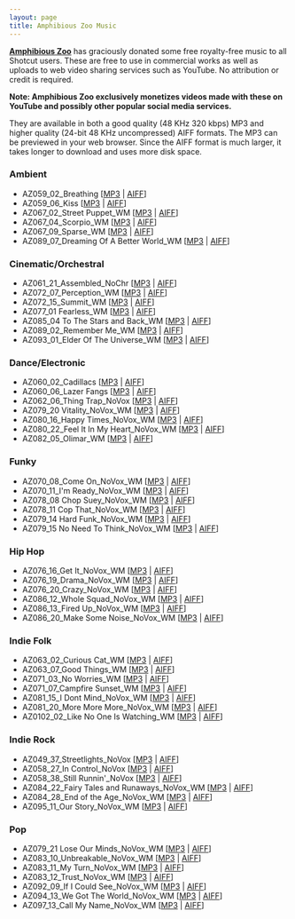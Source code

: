 ```yaml
---
layout: page
title: Amphibious Zoo Music
---
```


<div data-aaad='true' data-aa-adunit='/22815767462/shotcutorg_Desktop_728_1'></div>
<div data-aaad='true' data-aa-adunit='/22815767462/shotcutorg_Mobile_300_1'></div>
<div data-aaad='true' data-aa-adunit='/22815767462/shotcutcom_Desktop_728_1'></div>
<div data-aaad='true' data-aa-adunit='/22815767462/shotcutcom_Mobile_300_1'></div>
<div data-aaad='true' data-aa-adunit='/22815767462/shotcutapp_Desktop_728_1'></div>
<div data-aaad='true' data-aa-adunit='/22815767462/shotcutapp_Mobile_300_1'></div>

[**Amphibious Zoo**](https://www.amphibiouszoo.com) has graciously donated some
free royalty-free music to all Shotcut users. These are free to use in commercial
works as well as uploads to web video sharing services such as YouTube. No
attribution or credit is required.

**Note: Amphibious Zoo exclusively monetizes videos made with these on YouTube and possibly other popular social media services.**

They are available in both a good quality
(48 KHz 320 kbps) MP3 and higher quality (24-bit 48 KHz uncompressed) AIFF formats.
The MP3 can be previewed in your web browser.
Since the AIFF format is much larger, it takes longer to download and uses more disk space.

### Ambient

- AZ059_02_Breathing \[[MP3](/stockmedia/amphibious_zoo/ambient/AZ059_02_Breathing.mp3)
  | [AIFF](/stockmedia/amphibious_zoo/ambient/AZ059_02_Breathing.aif)\]
- AZ059_06_Kiss \[[MP3](/stockmedia/amphibious_zoo/ambient/AZ059_06_Kiss%20Of%20Death.mp3)
  | [AIFF](/stockmedia/amphibious_zoo/ambient/AZ059_06_Kiss%20Of%20Death.aif)\]
- AZ067_02_Street Puppet_WM \[[MP3](/stockmedia/amphibious_zoo/ambient/AZ067_02_Street%20Puppet_WM.mp3)
  | [AIFF](/stockmedia/amphibious_zoo/ambient/AZ067_02_Street%20Puppet_WM.aif)\]
- AZ067_04_Scorpio_WM \[[MP3](/stockmedia/amphibious_zoo/ambient/AZ067_04_Scorpio_WM.mp3)
  | [AIFF](/stockmedia/amphibious_zoo/ambient/AZ067_04_Scorpio_WM.aif)\]
- AZ067_09_Sparse_WM \[[MP3](/stockmedia/amphibious_zoo/ambient/AZ067_09_Sparse_WM.mp3)
  | [AIFF](/stockmedia/amphibious_zoo/ambient/AZ067_09_Sparse_WM.aif)\]
- AZ089_07_Dreaming Of A Better World_WM \[[MP3](/stockmedia/amphibious_zoo/ambient/AZ089_07_Dreaming%20Of%20A%20Better%20World_WM.mp3)
  | [AIFF](/stockmedia/amphibious_zoo/ambient/AZ089_07_Dreaming%20Of%20A%20Better%20World_WM.aif)\]

### Cinematic/Orchestral

- AZ061_21_Assembled_NoChr \[[MP3](/stockmedia/amphibious_zoo/cinematic/AZ061_21_Assembled_NoChr.mp3)
  | [AIFF](/stockmedia/amphibious_zoo/cinematic/AZ061_21_Assembled_NoChr.aif)\]
- AZ072_07_Perception_WM \[[MP3](/stockmedia/amphibious_zoo/cinematic/AZ072_07_Perception_WM.mp3)
  | [AIFF](/stockmedia/amphibious_zoo/cinematic/AZ072_07_Perception_WM.aif)\]
- AZ072_15_Summit_WM \[[MP3](/stockmedia/amphibious_zoo/cinematic/AZ072_15_Summit_WM.mp3)
  | [AIFF](/stockmedia/amphibious_zoo/cinematic/AZ072_15_Summit_WM.aif)\]
- AZ077_01 Fearless_WM \[[MP3](/stockmedia/amphibious_zoo/cinematic/AZ077_01%20Fearless_WM.mp3)
  | [AIFF](/stockmedia/amphibious_zoo/cinematic/AZ077_01%20Fearless_WM.aif)\]
- AZ085_04 To The Stars and Back_WM \[[MP3](/stockmedia/amphibious_zoo/cinematic/AZ085_04%20To%20The%20Stars%20and%20Back_WM.mp3)
  | [AIFF](/stockmedia/amphibious_zoo/cinematic/AZ085_04%20To%20The%20Stars%20and%20Back_WM.aif)\]
- AZ089_02_Remember Me_WM \[[MP3](/stockmedia/amphibious_zoo/cinematic/AZ089_02_Remember%20Me_WM.mp3)
  | [AIFF](/stockmedia/amphibious_zoo/cinematic/AZ089_02_Remember%20Me_WM.aif)\]
- AZ093_01_Elder Of The Universe_WM \[[MP3](/stockmedia/amphibious_zoo/cinematic/AZ093_01_Elder%20Of%20The%20Universe_WM.mp3)
  | [AIFF](/stockmedia/amphibious_zoo/cinematic/AZ093_01_Elder%20Of%20The%20Universe_WM.aif)\]

### Dance/Electronic

- AZ060_02_Cadillacs \[[MP3](/stockmedia/amphibious_zoo/dance/AZ060_02_Cadillacs.mp3)
  | [AIFF](/stockmedia/amphibious_zoo/dance/AZ060_02_Cadillacs.aif)\]
- AZ060_06_Lazer Fangs \[[MP3](/stockmedia/amphibious_zoo/dance/AZ060_06_Lazer%20Fangs.mp3)
  | [AIFF](/stockmedia/amphibious_zoo/dance/AZ060_06_Lazer%20Fangs.aif)\]
- AZ062_06_Thing Trap_NoVox \[[MP3](/stockmedia/amphibious_zoo/dance/AZ062_06_Thing%20Trap_NoVox.mp3)
  | [AIFF](/stockmedia/amphibious_zoo/dance/AZ062_06_Thing%20Trap_NoVox.aif)\]
- AZ079_20 Vitality_NoVox_WM \[[MP3](/stockmedia/amphibious_zoo/dance/AZ079_20%20Vitality_NoVox_WM.mp3)
  | [AIFF](/stockmedia/amphibious_zoo/dance/AZ079_20%20Vitality_NoVox_WM.aif)\]
- AZ080_16_Happy Times_NoVox_WM \[[MP3](/stockmedia/amphibious_zoo/dance/AZ080_16_Happy%20Times_NoVox_WM.mp3)
  | [AIFF](/stockmedia/amphibious_zoo/dance/AZ080_16_Happy%20Times_NoVox_WM.aif)\]
- AZ080_22_Feel It In My Heart_NoVox_WM \[[MP3](/stockmedia/amphibious_zoo/dance/AZ080_22_Feel%20It%20In%20My%20Heart_NoVox_WM.mp3)
  | [AIFF](/stockmedia/amphibious_zoo/dance/AZ080_22_Feel%20It%20In%20My%20Heart_NoVox_WM.aif)\]
- AZ082_05_Olimar_WM \[[MP3](/stockmedia/amphibious_zoo/dance/AZ082_05_Olimar_WM.mp3)
  | [AIFF](/stockmedia/amphibious_zoo/dance/AZ082_05_Olimar_WM.aif)\]

<div data-aaad='true' data-aa-adunit='/22815767462/shotcutorg_Desktop_728_2'></div>
<div data-aaad='true' data-aa-adunit='/22815767462/shotcutorg_Mobile_300_2'></div>
<div data-aaad='true' data-aa-adunit='/22815767462/shotcutcom_Desktop_728_2'></div>
<div data-aaad='true' data-aa-adunit='/22815767462/shotcutcom_Mobile_300_2'></div>
<div data-aaad='true' data-aa-adunit='/22815767462/shotcutapp_Desktop_728_2'></div>
<div data-aaad='true' data-aa-adunit='/22815767462/shotcutapp_Mobile_300_2'></div>

### Funky

- AZ070_08_Come On_NoVox_WM \[[MP3](/stockmedia/amphibious_zoo/funky/AZ070_08_Come%20On_NoVox_WM.mp3)
  | [AIFF](/stockmedia/amphibious_zoo/funky/AZ070_08_Come%20On_NoVox_WM.aif)\]
- AZ070_11_I'm Ready_NoVox_WM \[[MP3](/stockmedia/amphibious_zoo/funky/AZ070_11_I'm%20Ready_NoVox_WM.mp3)
  | [AIFF](/stockmedia/amphibious_zoo/funky/AZ070_11_I'm%20Ready_NoVox_WM.aif)\]
- AZ078_08 Chop Suey_NoVox_WM \[[MP3](/stockmedia/amphibious_zoo/funky/AZ078_08%20Chop%20Suey_NoVox_WM.mp3)
  | [AIFF](/stockmedia/amphibious_zoo/funky/AZ078_08%20Chop%20Suey_NoVox_WM.aif)\]
- AZ078_11 Cop That_NoVox_WM \[[MP3](/stockmedia/amphibious_zoo/funky/AZ078_11%20Cop%20That_NoVox_WM.mp3)
  | [AIFF](/stockmedia/amphibious_zoo/funky/AZ078_11%20Cop%20That_NoVox_WM.aif)\]
- AZ079_14 Hard Funk_NoVox_WM \[[MP3](/stockmedia/amphibious_zoo/funky/AZ079_14%20Hard%20Funk_NoVox_WM.mp3)
  | [AIFF](/stockmedia/amphibious_zoo/funky/AZ079_14%20Hard%20Funk_NoVox_WM.aif)\]
- AZ079_15 No Need To Think_NoVox_WM \[[MP3](/stockmedia/amphibious_zoo/funky/AZ079_15%20No%20Need%20To%20Think_NoVox_WM.mp3)
  | [AIFF](/stockmedia/amphibious_zoo/funky/AZ079_15%20No%20Need%20To%20Think_NoVox_WM.aif)\]

### Hip Hop

- AZ076_16_Get It_NoVox_WM \[[MP3](/stockmedia/amphibious_zoo/hiphop/AZ076_16_Get%20It_NoVox_WM.mp3)
  | [AIFF](/stockmedia/amphibious_zoo/hiphop/AZ076_16_Get%20It_NoVox_WM.aif)\]
- AZ076_19_Drama_NoVox_WM \[[MP3](/stockmedia/amphibious_zoo/hiphop/AZ076_19_Drama_NoVox_WM.mp3)
  | [AIFF](/stockmedia/amphibious_zoo/hiphop/AZ076_19_Drama_NoVox_WM.aif)\]
- AZ076_20_Crazy_NoVox_WM \[[MP3](/stockmedia/amphibious_zoo/hiphop/AZ076_20_Crazy_NoVox_WM.mp3)
  | [AIFF](/stockmedia/amphibious_zoo/hiphop/AZ076_20_Crazy_NoVox_WM.aif)\]
- AZ086_12_Whole Squad_NoVox_WM \[[MP3](/stockmedia/amphibious_zoo/hiphop/AZ086_12_Whole%20Squad_NoVox_WM.mp3)
  | [AIFF](/stockmedia/amphibious_zoo/hiphop/AZ086_12_Whole%20Squad_NoVox_WM.aif)\]
- AZ086_13_Fired Up_NoVox_WM \[[MP3](/stockmedia/amphibious_zoo/hiphop/AZ086_13_Fired%20Up_NoVox_WM.mp3)
  | [AIFF](/stockmedia/amphibious_zoo/hiphop/AZ086_13_Fired%20Up_NoVox_WM.aif)\]
- AZ086_20_Make Some Noise_NoVox_WM \[[MP3](/stockmedia/amphibious_zoo/hiphop/AZ086_20_Make%20Some%20Noise_NoVox_WM.mp3)
  | [AIFF](/stockmedia/amphibious_zoo/hiphop/AZ086_20_Make%20Some%20Noise_NoVox_WM.aif)\]

### Indie Folk

- AZ063_02_Curious Cat_WM \[[MP3](/stockmedia/amphibious_zoo/folk/AZ063_02_Curious%20Cat_WM.mp3)
  | [AIFF](/stockmedia/amphibious_zoo/folk/AZ063_02_Curious%20Cat_WM.aif)\]
- AZ063_07_Good Things_WM \[[MP3](/stockmedia/amphibious_zoo/folk/AZ063_07_Good%20Things_WM.mp3)
  | [AIFF](/stockmedia/amphibious_zoo/folk/AZ063_07_Good%20Things_WM.aif)\]
- AZ071_03_No Worries_WM \[[MP3](/stockmedia/amphibious_zoo/folk/AZ071_03_No%20Worries_WM.mp3)
  | [AIFF](/stockmedia/amphibious_zoo/folk/AZ071_03_No%20Worries_WM.aif)\]
- AZ071_07_Campfire Sunset_WM \[[MP3](/stockmedia/amphibious_zoo/folk/AZ071_07_Campfire%20Sunset_WM.mp3)
  | [AIFF](/stockmedia/amphibious_zoo/folk/AZ071_07_Campfire%20Sunset_WM.aif)\]
- AZ081_15_I Dont Mind_NoVox_WM \[[MP3](/stockmedia/amphibious_zoo/folk/AZ081_15_I%20Dont%20Mind_NoVox_WM.mp3)
  | [AIFF](/stockmedia/amphibious_zoo/folk/AZ081_15_I%20Dont%20Mind_NoVox_WM.aif)\]
- AZ081_20_More More More_NoVox_WM \[[MP3](/stockmedia/amphibious_zoo/folk/AZ081_20_More%20More%20More_NoVox_WM.mp3)
  | [AIFF](/stockmedia/amphibious_zoo/folk/AZ081_20_More%20More%20More_NoVox_WM.aif)\]
- AZ0102_02_Like No One Is Watching_WM \[[MP3](/stockmedia/amphibious_zoo/folk/AZ0102_02_Like%20No%20One%20Is%20Watching_WM.mp3)
  | [AIFF](/stockmedia/amphibious_zoo/folk/AZ0102_02_Like%20No%20One%20Is%20Watching_WM.aif)\]

<div data-aaad='true' data-aa-adunit='/22815767462/shotcutorg_Desktop_728_2'></div>
<div data-aaad='true' data-aa-adunit='/22815767462/shotcutorg_Mobile_300_2'></div>
<div data-aaad='true' data-aa-adunit='/22815767462/shotcutcom_Desktop_728_2'></div>
<div data-aaad='true' data-aa-adunit='/22815767462/shotcutcom_Mobile_300_2'></div>
<div data-aaad='true' data-aa-adunit='/22815767462/shotcutapp_Desktop_728_2'></div>
<div data-aaad='true' data-aa-adunit='/22815767462/shotcutapp_Mobile_300_2'></div>

### Indie Rock

- AZ049_37_Streetlights_NoVox \[[MP3](/stockmedia/amphibious_zoo/indie/AZ049_37_Streetlights_NoVox.mp3)
  | [AIFF](/stockmedia/amphibious_zoo/indie/AZ049_37_Streetlights_NoVox.aif)\]
- AZ058_27_In Control_NoVox \[[MP3](/stockmedia/amphibious_zoo/indie/AZ058_27_In%20Control_NoVox.mp3)
  | [AIFF](/stockmedia/amphibious_zoo/indie/AZ058_27_In%20Control_NoVox.aif)\]
- AZ058_38_Still Runnin'_NoVox \[[MP3](/stockmedia/amphibious_zoo/indie/AZ058_38_Still%20Runnin'_NoVox.mp3)
  | [AIFF](/stockmedia/amphibious_zoo/indie/AZ058_38_Still%20Runnin'_NoVox.aif)\]
- AZ084_22_Fairy Tales and Runaways_NoVox_WM \[[MP3](/stockmedia/amphibious_zoo/indie/AZ084_22_Fairy%20Tales%20and%20Runaways_NoVox_WM.mp3)
  | [AIFF](/stockmedia/amphibious_zoo/indie/AZ084_22_Fairy%20Tales%20and%20Runaways_NoVox_WM.aif)\]
- AZ084_28_End of the Age_NoVox_WM \[[MP3](/stockmedia/amphibious_zoo/indie/AZ084_28_End%20of%20the%20Age_NoVox_WM.mp3)
  | [AIFF](/stockmedia/amphibious_zoo/indie/AZ084_28_End%20of%20the%20Age_NoVox_WM.aif)\]
- AZ095_11_Our Story_NoVox_WM \[[MP3](/stockmedia/amphibious_zoo/indie/AZ095_11_Our%20Story_NoVox_WM.mp3)
  | [AIFF](/stockmedia/amphibious_zoo/indie/AZ095_11_Our%20Story_NoVox_WM.aif)\]

### Pop

- AZ079_21 Lose Our Minds_NoVox_WM \[[MP3](/stockmedia/amphibious_zoo/pop/AZ079_21%20Lose%20Our%20Minds_NoVox_WM.mp3)
  | [AIFF](/stockmedia/amphibious_zoo/pop/AZ079_21%20Lose%20Our%20Minds_NoVox_WM.aif)\]
- AZ083_10_Unbreakable_NoVox_WM \[[MP3](/stockmedia/amphibious_zoo/pop/AZ083_10_Unbreakable_NoVox_WM.mp3)
  | [AIFF](/stockmedia/amphibious_zoo/pop/AZ083_10_Unbreakable_NoVox_WM.aif)\]
- AZ083_11_My Turn_NoVox_WM \[[MP3](/stockmedia/amphibious_zoo/pop/AZ083_11_My%20Turn_NoVox_WM.mp3)
  | [AIFF](/stockmedia/amphibious_zoo/pop/AZ083_11_My%20Turn_NoVox_WM.aif)\]
- AZ083_12_Trust_NoVox_WM \[[MP3](/stockmedia/amphibious_zoo/pop/AZ083_12_Trust_NoVox_WM.mp3)
  | [AIFF](/stockmedia/amphibious_zoo/pop/AZ083_12_Trust_NoVox_WM.aif)\]
- AZ092_09_If I Could See_NoVox_WM \[[MP3](/stockmedia/amphibious_zoo/pop/AZ092_09_If%20I%20Could%20See_NoVox_WM.mp3)
  | [AIFF](/stockmedia/amphibious_zoo/pop/AZ092_09_If%20I%20Could%20See_NoVox_WM.aif)\]
- AZ094_13_We Got The World_NoVox_WM \[[MP3](/stockmedia/amphibious_zoo/pop/AZ094_13_We%20Got%20The%20World_NoVox_WM.mp3)
  | [AIFF](/stockmedia/amphibious_zoo/pop/AZ094_13_We%20Got%20The%20World_NoVox_WM.aif)\]
- AZ097_13_Call My Name_NoVox_WM \[[MP3](/stockmedia/amphibious_zoo/pop/AZ097_13_Call%20My%20Name_NoVox_WM.mp3)
  | [AIFF](/stockmedia/amphibious_zoo/pop/AZ097_13_Call%20My%20Name_NoVox_WM.aif)\]
